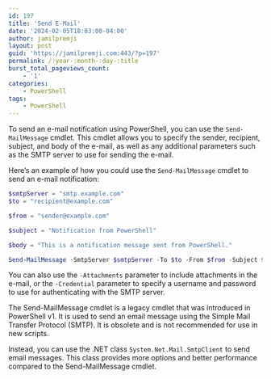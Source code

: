 ```yaml
---
id: 197
title: 'Send E-Mail'
date: '2024-02-05T18:03:00-04:00'
author: jamilpremji
layout: post
guid: 'https://jamilpremji.com:443/?p=197'
permalink: /:year-:month-:day-:title
burst_total_pageviews_count:
    - '1'
categories:
    - PowerShell
tags:
    - PowerShell
---
```


To send an e-mail notification using PowerShell, you can use the `Send-MailMessage` cmdlet. This cmdlet allows you to specify the sender, recipient, subject, and body of the e-mail, as well as any additional parameters such as the SMTP server to use for sending the e-mail.

Here’s an example of how you could use the `Send-MailMessage` cmdlet to send an e-mail notification:

```powershell
$smtpServer = "smtp.example.com"
$to = "recipient@example.com"

$from = "sender@example.com"

$subject = "Notification from PowerShell"

$body = "This is a notification message sent from PowerShell."

Send-MailMessage -SmtpServer $smtpServer -To $to -From $from -Subject $subject -Body $body
```

You can also use the `-Attachments` parameter to include attachments in the e-mail, or the `-Credential` parameter to specify a username and password to use for authenticating with the SMTP server.

The Send-MailMessage cmdlet is a legacy cmdlet that was introduced in PowerShell v1. It is used to send an email message using the Simple Mail Transfer Protocol (SMTP). It is obsolete and is not recommended for use in new scripts.

Instead, you can use the .NET class `System.Net.Mail.SmtpClient` to send email messages. This class provides more options and better performance compared to the Send-MailMessage cmdlet.
